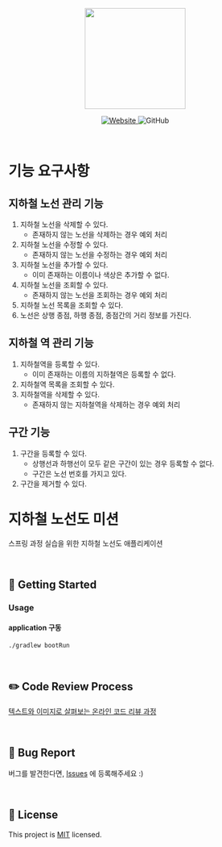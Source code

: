 <p align="center">
    <img width="200px;" src="https://raw.githubusercontent.com/woowacourse/atdd-subway-admin-frontend/master/images/main_logo.png"/>
</p>
<p align="center">
  <a href="https://techcourse.woowahan.com/c/Dr6fhku7" alt="woowacourse subway">
    <img alt="Website" src="https://img.shields.io/website?url=https%3A%2F%2Fedu.nextstep.camp%2Fc%2FR89PYi5H">
  </a>
  <img alt="GitHub" src="https://img.shields.io/github/license/woowacourse/atdd-subway-map">
</p>

<br>

# 기능 요구사항

## 지하철 노선 관리 기능

1. 지하철 노선을 삭제할 수 있다.
    - 존재하지 않는 노선을 삭제하는 경우 예외 처리
2. 지하철 노선을 수정할 수 있다.
    - 존재하지 않는 노선을 수정하는 경우 예외 처리
3. 지하철 노선을 추가할 수 있다.
    - 이미 존재하는 이름이나 색상은 추가할 수 없다.
4. 지하철 노선을 조회할 수 있다.
    - 존재하지 않는 노선을 조회하는 경우 예외 처리
5. 지하철 노선 목록을 조회할 수 있다.
6. 노선은 상행 종점, 하행 종점, 종점간의 거리 정보를 가진다.

## 지하철 역 관리 기능

1. 지하철역을 등록할 수 있다.
   - 이미 존재하는 이름의 지하철역은 등록할 수 없다.
2. 지하철역 목록을 조회할 수 있다.
3. 지하철역을 삭제할 수 있다.
   - 존재하지 않는 지하철역을 삭제하는 경우 예외 처리

## 구간 기능
1. 구간을 등록할 수 있다.
   - 상행선과 하행선이 모두 같은 구간이 있는 경우 등록할 수 없다.
   - 구간은 노선 번호를 가지고 있다.
2. 구간을 제거할 수 있다.

# 지하철 노선도 미션
스프링 과정 실습을 위한 지하철 노선도 애플리케이션

<br>

## 🚀 Getting Started
### Usage
#### application 구동
```
./gradlew bootRun
```
<br>

## ✏️ Code Review Process
[텍스트와 이미지로 살펴보는 온라인 코드 리뷰 과정](https://github.com/next-step/nextstep-docs/tree/master/codereview)

<br>

## 🐞 Bug Report

버그를 발견한다면, [Issues](https://github.com/woowacourse/atdd-subway-map/issues) 에 등록해주세요 :)

<br>

## 📝 License

This project is [MIT](https://github.com/woowacourse/atdd-subway-map/blob/master/LICENSE) licensed.
